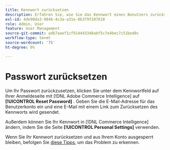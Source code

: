 ```yaml
---
title: Kennwort zurücksetzen
description: Erfahren Sie, wie Sie das Kennwort eines Benutzers zurücksetzen.
exl-id: 4de90da3-9846-4c3a-a31e-8b379f207618
role: Admin, User
feature: User Management
source-git-commit: adb7aaef1cf914d43348abf5c7e4bec7c51bed0c
workflow-type: tm+mt
source-wordcount: '75'
ht-degree: 0%

---
```


# Passwort zurücksetzen

Um Ihr Passwort zurückzusetzen, klicken Sie unter dem Kennwortfeld auf Ihrer Anmeldeseite mit [!DNL Adobe Commerce Intelligence] auf **[!UICONTROL Reset Password]** . Geben Sie die E-Mail-Adresse für das Benutzerkonto ein und eine E-Mail mit einem Link zum Zurücksetzen des Kennworts wird gesendet.

Außerdem können Sie Ihr Kennwort in [!DNL Commerce Intelligence] ändern, indem Sie die Seite **[!UICONTROL Personal Settings]** verwenden.

Wenn Sie Ihr Kennwort zurücksetzen und aus Ihrem Konto ausgesperrt bleiben, befolgen Sie [diese Tipps](https://experienceleague.adobe.com/docs/commerce-knowledge-base/kb/troubleshooting/miscellaneous/troubleshooting-mbi-account-lockout.html), um das Problem zu erkennen.
